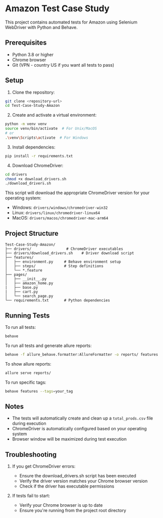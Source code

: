 # Amazon Test Case Study

This project contains automated tests for Amazon using Selenium WebDriver with Python and Behave.

## Prerequisites

- Python 3.8 or higher
- Chrome browser
- Git
(VPN - country US if you want all tests to pass)

## Setup

1. Clone the repository:
```bash
git clone <repository-url>
cd Test-Case-Study-Amazon
```

2. Create and activate a virtual environment:
```bash
python -m venv venv
source venv/bin/activate  # For Unix/MacOS
# or
.\venv\Scripts\activate  # For Windows
```

3. Install dependencies:
```bash
pip install -r requirements.txt
```

4. Download ChromeDriver:
```bash
cd drivers
chmod +x download_drivers.sh
./download_drivers.sh
```

This script will download the appropriate ChromeDriver version for your operating system:
- Windows: `drivers/windows/chromedriver-win32`
- Linux: `drivers/linux/chromedriver-linux64`
- MacOS: `drivers/macos/chromedriver-mac-arm64`

## Project Structure

```
Test-Case-Study-Amazon/
├── drivers/                # ChromeDriver executables
├── drivers/download_drivers.sh    # Driver download script
├── features/              
│   ├── environment.py     # Behave environment setup
│   ├── steps/             # Step definitions
│   └── *.feature   
├── pages/        
│   ├── __init__.py    
│   ├── amazon_home.py    
|   ├── base.py    
|   ├── cart.py         
│   └── search_page.py 
└── requirements.txt       # Python dependencies
```

## Running Tests

To run all tests:
```bash
behave
```

To run all tests and generate allure reports:
```bash
behave -f allure_behave.formatter:AllureFormatter -o reports/ features
```

To show allure reports:
```bash
allure serve reports/
```

To run specific tags:
```bash
behave features --tags=your_tag
```
## Notes

- The tests will automatically create and clean up a `total_prods.csv` file during execution
- ChromeDriver is automatically configured based on your operating system
- Browser window will be maximized during test execution

## Troubleshooting

1. If you get ChromeDriver errors:
   - Ensure the download_drivers.sh script has been executed
   - Verify the driver version matches your Chrome browser version
   - Check if the driver has executable permissions

2. If tests fail to start:
   - Verify your Chrome browser is up to date
   - Ensure you're running from the project root directory

